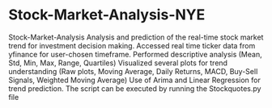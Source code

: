 # Stock-Market-Analysis-NYE
Stock-Market-Analysis Analysis and prediction of the real-time stock market trend for investment decision making.  Accessed real time ticker data from yfinance for user-chosen timeframe. Performed descriptive analysis (Mean, Std, Min, Max, Range, Quartiles) Visualized several plots for trend understanding (Raw plots, Moving Average, Daily Returns, MACD, Buy-Sell Signals, Weighted Moving Average) Use of Arima and Linear Regression for trend prediction. The script can be executed by running the Stockquotes.py file

